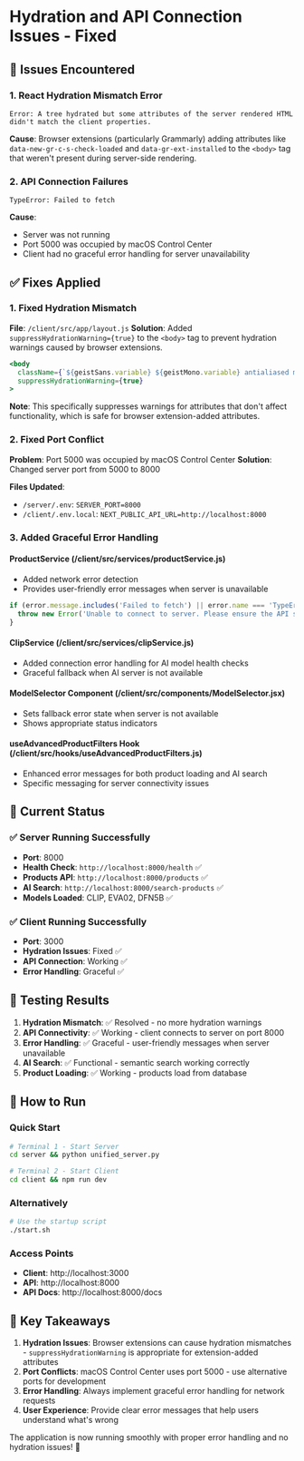 # Hydration and API Connection Issues - Fixed

## 🐛 Issues Encountered

### 1. React Hydration Mismatch Error
```
Error: A tree hydrated but some attributes of the server rendered HTML didn't match the client properties.
```
**Cause**: Browser extensions (particularly Grammarly) adding attributes like `data-new-gr-c-s-check-loaded` and `data-gr-ext-installed` to the `<body>` tag that weren't present during server-side rendering.

### 2. API Connection Failures
```
TypeError: Failed to fetch
```
**Cause**: 
- Server was not running
- Port 5000 was occupied by macOS Control Center
- Client had no graceful error handling for server unavailability

## ✅ Fixes Applied

### 1. Fixed Hydration Mismatch
**File**: `/client/src/app/layout.js`
**Solution**: Added `suppressHydrationWarning={true}` to the `<body>` tag to prevent hydration warnings caused by browser extensions.

```jsx
<body 
  className={`${geistSans.variable} ${geistMono.variable} antialiased min-h-screen flex flex-col`}
  suppressHydrationWarning={true}
>
```

**Note**: This specifically suppresses warnings for attributes that don't affect functionality, which is safe for browser extension-added attributes.

### 2. Fixed Port Conflict
**Problem**: Port 5000 was occupied by macOS Control Center
**Solution**: Changed server port from 5000 to 8000

**Files Updated**:
- `/server/.env`: `SERVER_PORT=8000`
- `/client/.env.local`: `NEXT_PUBLIC_API_URL=http://localhost:8000`

### 3. Added Graceful Error Handling

#### ProductService (/client/src/services/productService.js)
- Added network error detection
- Provides user-friendly error messages when server is unavailable

```javascript
if (error.message.includes('Failed to fetch') || error.name === 'TypeError') {
  throw new Error('Unable to connect to server. Please ensure the API server is running.');
}
```

#### ClipService (/client/src/services/clipService.js)
- Added connection error handling for AI model health checks
- Graceful fallback when AI server is not available

#### ModelSelector Component (/client/src/components/ModelSelector.jsx)
- Sets fallback error state when server is not available
- Shows appropriate status indicators

#### useAdvancedProductFilters Hook (/client/src/hooks/useAdvancedProductFilters.js)
- Enhanced error messages for both product loading and AI search
- Specific messaging for server connectivity issues

## 🚀 Current Status

### ✅ Server Running Successfully
- **Port**: 8000
- **Health Check**: `http://localhost:8000/health` ✅
- **Products API**: `http://localhost:8000/products` ✅ 
- **AI Search**: `http://localhost:8000/search-products` ✅
- **Models Loaded**: CLIP, EVA02, DFN5B ✅

### ✅ Client Running Successfully  
- **Port**: 3000
- **Hydration Issues**: Fixed ✅
- **API Connection**: Working ✅
- **Error Handling**: Graceful ✅

## 🎯 Testing Results

1. **Hydration Mismatch**: ✅ Resolved - no more hydration warnings
2. **API Connectivity**: ✅ Working - client connects to server on port 8000
3. **Error Handling**: ✅ Graceful - user-friendly messages when server unavailable
4. **AI Search**: ✅ Functional - semantic search working correctly
5. **Product Loading**: ✅ Working - products load from database

## 🔧 How to Run

### Quick Start
```bash
# Terminal 1 - Start Server
cd server && python unified_server.py

# Terminal 2 - Start Client  
cd client && npm run dev
```

### Alternatively
```bash
# Use the startup script
./start.sh
```

### Access Points
- **Client**: http://localhost:3000
- **API**: http://localhost:8000  
- **API Docs**: http://localhost:8000/docs

## 📝 Key Takeaways

1. **Hydration Issues**: Browser extensions can cause hydration mismatches - `suppressHydrationWarning` is appropriate for extension-added attributes
2. **Port Conflicts**: macOS Control Center uses port 5000 - use alternative ports for development
3. **Error Handling**: Always implement graceful error handling for network requests
4. **User Experience**: Provide clear error messages that help users understand what's wrong

The application is now running smoothly with proper error handling and no hydration issues! 🎉
